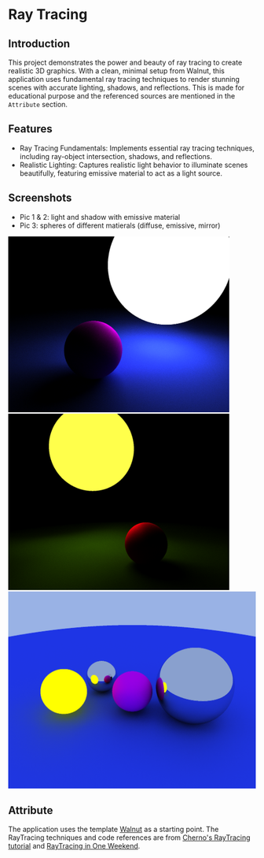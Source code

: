 # Ray Tracing

## Introduction
This project demonstrates the power and beauty of ray tracing to create realistic 3D graphics. With a clean, minimal setup from Walnut, this application uses fundamental ray tracing techniques to render stunning scenes with accurate lighting, shadows, and reflections. This is made for educational purpose and the referenced sources are mentioned in the `Attribute` section.

## Features
* Ray Tracing Fundamentals: Implements essential ray tracing techniques, including ray-object intersection, shadows, and reflections.
* Realistic Lighting: Captures realistic light behavior to illuminate scenes beautifully, featuring emissive material to act as a light source.

## Screenshots
* Pic 1 & 2: light and shadow with emissive material
* Pic 3: spheres of different matierals (diffuse, emissive, mirror)

<img src="https://github.com/ngol0/RayTracing/blob/master/1.png" width="450" title="pic 1"> <img src="https://github.com/ngol0/RayTracing/blob/master/2.png" width="450" title="pic 2">
<img src="https://github.com/ngol0/RayTracing/blob/master/3.png" width="900" title="pic 3">

## Attribute
The application uses the template [Walnut](https://github.com/StudioCherno/Walnut) as a starting point. The RayTracing techniques and code references are from [Cherno's RayTracing tutorial](https://www.youtube.com/watch?v=gfW1Fhd9u9Q) and [RayTracing in One Weekend](https://raytracing.github.io/books/RayTracingInOneWeekend.html).
